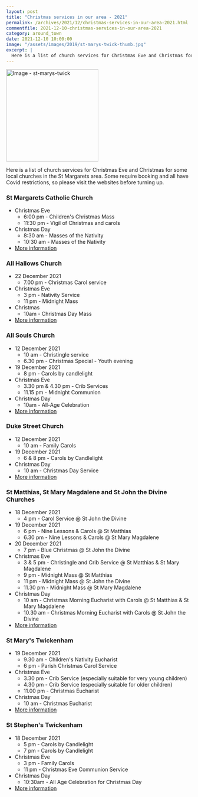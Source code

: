 ```yaml
---
layout: post
title: "Christmas services in our area - 2021"
permalink: /archives/2021/12/christmas-services-in-our-area-2021.html
commentfile: 2021-12-10-christmas-services-in-our-area-2021
category: around_town
date: 2021-12-10 10:00:00
image: "/assets/images/2019/st-marys-twick-thumb.jpg"
excerpt: |
  Here is a list of church services for Christmas Eve and Christmas for some local churches in the St Margarets area. Some require booking and all have Covid restrictions, so please visit the websites before turning up.
---
```


<a href="/assets/images/2019/st-marys-twick.jpg" title="Click for a larger image"><img src="/assets/images/2019/st-marys-twick-thumb.jpg" width="250" alt="Image - st-marys-twick"  class="photo right"/></a>

Here is a list of church services for Christmas Eve and Christmas for some local churches in the St Margarets area. Some require booking and all have Covid restrictions, so please visit the websites before turning up.

### St Margarets Catholic Church

- Christmas Eve
  - 6:00 pm - Children's Christmas Mass
  - 11:30 pm - Vigil of Christmas and carols
- Christmas Day
  - 8:30 am - Masses of the Nativity
  - 10:30 am - Masses of the Nativity
- [More information](https://www.stmargarets-church.co.uk/)

### All Hallows Church

- 22 December 2021
  - 7.00 pm - Christmas Carol service
- Christmas Eve
  - 3 pm - Nativity Service
  - 11 pm - Midnight Mass
- Christmas
  - 10am - Christmas Day Mass
- [More information](https://allhallows-twick.kw01.net/)

### All Souls Church

- 12 December 2021
  - 10 am - Christingle service
  - 6.30 pm - Christmas Special - Youth evening
- 19 December 2021
  - 8 pm - Carols by candlelight
- Christmas Eve
  - 3.30 pm & 4.30 pm - Crib Services
  - 11.15 pm - Midnight Communion
- Christmas Day
  - 10am - All-Age Celebration
- [More information](https://www.allsoulschurch.org.uk/)

### Duke Street Church

- 12 December 2021
  - 10 am - Family Carols
- 19 December 2021
  - 6 & 8 pm - Carols by Candlelight
- Christmas Day
  - 10 am - Christmas Day Service
- [More information](https://www.dukestreetchurch.com/)

### St Matthias, St Mary Magdalene and St John the Divine Churches

- 18 December 2021
  - 4 pm - Carol Service @ St John the Divine
- 19 December 2021
  - 6 pm - Nine Lessons & Carols @ St Matthias
  - 6.30 pm - Nine Lessons & Carols @ St Mary Magdalene
- 20 December 2021
  - 7 pm - Blue Christmas @ St John the Divine
- Christmas Eve
  - 3 & 5 pm - Christingle and Crib Service @ St Matthias & St Mary Magdalene
  - 9 pm - Midnight Mass @ St Matthias
  - 11 pm - Midnight Mass @ St John the Divine
  - 11.30 pm - Midnight Mass @ St Mary Magdalene
- Christmas Day
  - 10 am - Christmas Morning Eucharist with Carols @ St Matthias & St Mary Magdalene
  - 10.30 am - Christmas Morning Eucharist with Carols @ St John the Divine
- [More information](https://www.richmondteamministry.org/events)

### St Mary's Twickenham

- 19 December 2021
  - 9.30 am - Children's Nativity Eucharist
  - 6 pm - Parish Christmas Carol Service
- Christmas Eve
  - 3.30 pm - Crib Service (especially suitable for very young children)
  - 4.30 pm - Crib Service (especially suitable for older children)
  - 11.00 pm - Christmas Eucharist
- Christmas Day
  - 10 am - Christmas Eucharist
- [More information](https://www.stmarytwick.org.uk/)

### St Stephen's Twickenham

- 18 December 2021
  - 5 pm - Carols by Candlelight
  - 7 pm - Carols by Candlelight
- Christmas Eve
  - 3 pm - Family Carols
  - 11 pm - Christmas Eve Communion Service
- Christmas Day
  - 10:30am - All Age Celebration for Christmas Day
- [More information](https://www.st-stephens.org.uk/)
